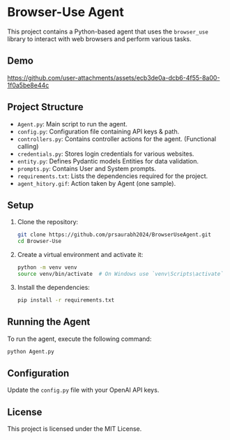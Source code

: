 # Browser-Use Agent

This project contains a Python-based agent that uses the `browser_use` library to interact with web browsers and perform various tasks.

## Demo




https://github.com/user-attachments/assets/ecb3de0a-dcb6-4f55-8a00-1f0a5be8e44c



## Project Structure

- `Agent.py`: Main script to run the agent.
- `config.py`: Configuration file containing API keys & path.
- `controllers.py`: Contains controller actions for the agent. (Functional calling)
- `credentials.py`: Stores login credentials for various websites.
- `entity.py`: Defines Pydantic models Entities for data validation.
- `prompts.py`: Contains User and System prompts.
- `requirements.txt`: Lists the dependencies required for the project.
- `agent_hitory.gif`: Action taken by Agent (one sample).
 

## Setup

1. Clone the repository:
   ```bash
   git clone https://github.com/prsaurabh2024/BrowserUseAgent.git
   cd Browser-Use
   ```

2. Create a virtual environment and activate it:
   ```bash
   python -m venv venv
   source venv/bin/activate  # On Windows use `venv\Scripts\activate`
   ```

3. Install the dependencies:
   ```bash
   pip install -r requirements.txt
   ```

## Running the Agent

To run the agent, execute the following command:
```bash
python Agent.py
```

## Configuration

Update the `config.py` file with your OpenAI API keys.

## License

This project is licensed under the MIT License.
